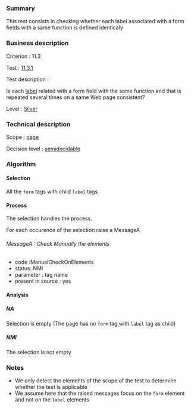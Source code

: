 ### Summary

This test consists in checking whether each label associated with a form
fields with a same function is defined identicaly

### Business description

Criterion : 11.3

Test : [11.3.1](http://www.accessiweb.org/index.php/accessiweb-22-english-version.html#test-11-3-1)

Test description :

Is each
[label](http://www.braillenet.org/accessibilite/referentiel-aw21-en/glossaire.php#mEtiquette)
related with a form field with the same function and that is repeated
several times on a same Web page consistent?

Level : [Silver](/en/category/rules-design/accessiweb-11/level/argent)

### Technical description

Scope : [page](/en/category/rules-design/accessiweb-11/scope/page)

Decision level :
[semidecidable](/en/category/rules-design/accessiweb-11/decision-level/semidecidable)

### Algorithm

#### Selection

All the `form` tags with child `label` tags

#### Process

The selection handles the process.

For each occurence of the selection raise a MessageA

###### MessageA : Check Manually the elements

-   code :ManualCheckOnElements
-   status: NMI
-   parameter : tag name
-   present in source : yes

#### Analysis

##### NA

Selection is empty (The page has no `form` tag with `label` tag as
child)

##### NMI

The selection is not empty

### Notes

-   We only detect the elements of the scope of the test to determine
    whether the test is applicable
-   We assume here that the raised messages focus on the `form` element
    and not on the `label` elements

